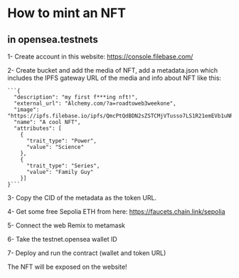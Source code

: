 # How to mint an NFT
## in opensea.testnets

1- Create account in this website:
	https://console.filebase.com/

2- Create bucket and add the media of NFT, add a metadata.json which includes the IPFS gateway URL of the media and info about NFT like this:
	
	```{ 
	  "description": "my first f***ing nft!",
	  "external_url": "Alchemy.com/?a=roadtoweb3weekone",
	  "image": "https://ipfs.filebase.io/ipfs/QmcPtQdBDN2sZSTCMjVTusso7LS1R21emEVb1uNRLtUF43",
	  "name": "A cool NFT", 
	  "attributes": [
	    {
	      "trait_type": "Power", 
	      "value": "Science"
	    }, 
	    {
	      "trait_type": "Series", 
	      "value": "Family Guy"
	    }]
	}```


3- Copy the CID of the metadata as the token URL.

4- Get some free Sepolia ETH from here:
	https://faucets.chain.link/sepolia

5- Connect the web Remix to metamask

6- Take the testnet.opensea wallet ID

7- Deploy and run the contract (wallet and token URL)

The NFT will be exposed on the website!
